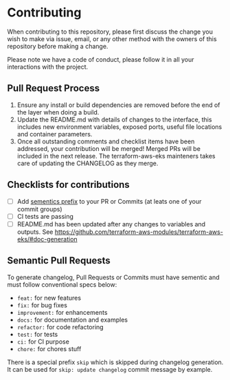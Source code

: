 # Contributing

When contributing to this repository, please first discuss the change you wish to make via issue,
email, or any other method with the owners of this repository before making a change.

Please note we have a code of conduct, please follow it in all your interactions with the project.

## Pull Request Process

1.  Ensure any install or build dependencies are removed before the end of the layer when doing a build.
2.  Update the README.md with details of changes to the interface, this includes new environment variables, exposed ports, useful file locations and container parameters.
3. Once all outstanding comments and checklist items have been addressed, your contribution will be merged! Merged PRs will be included in the next release. The terraform-aws-eks mainteners takes care of updating the CHANGELOG as they merge.

## Checklists for contributions

- [ ] Add [sementics prefix](https://github.com/terraform-aws-modules/terraform-aws-eks) to your PR or Commits (at leats one of your commit groups)
- [ ] CI tests are passing
- [ ] README.md has been updated after any changes to variables and outputs. See https://github.com/terraform-aws-modules/terraform-aws-eks/#doc-generation

## Semantic Pull Requests

To generate changelog, Pull Requests or Commits must have sementic and must follow conventional specs below:

- `feat:` for new features
- `fix:` for bug fixes
- `improvement:` for enhancements
- `docs:` for documentation and examples
- `refactor:` for code refactoring
- `test:` for tests
- `ci:` for CI purpose
- `chore:` for chores stuff

There is a special prefix `skip` which is skipped during changelog generation. It can be used for `skip: update changelog` commit message by example.

